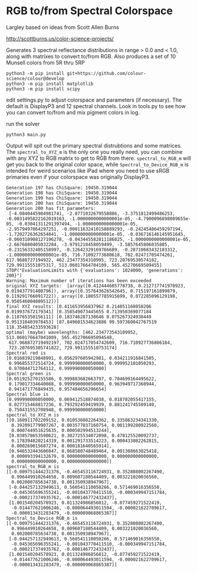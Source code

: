 # RGB to/from Spectral Colorspace

Largley based on ideas from Scott Allen Burns

http://scottburns.us/color-science-projects/

Generates 3 spectral reflectance distributions in range > 0.0 and < 1.0, along with matrixes to convert to/from RGB. Also produces a set of 10 Munsell colors from 5R thru 5RP


```
python3 -m pip install git+https://github.com/colour-science/colour@develop
python3 -m pip install matplotlib
python3 -m pip install scipy
```

edit settings.py to adjust colorspace and parameters (if necessary).  The default is DisplayP3 and 12 spectral channels.  Look in tools.py to see how you can convert to/from and mix pigment colors in log.

run the solver

```
python3 main.py
```

Output will spit out the primary spectral distrubtions and some matrices.  The `spectral_to_XYZ_m` is the only one you really need, you can combine with any XYZ to RGB matrix to get to RGB from there. `spectral_to_RGB_m` will get you back to the original color space, while `Spectral_to_Device_RGB_m` is intended for weird scenarios like iPad where you need to use sRGB primaries even if your colorspace was originally DisplayP3.

```
Generation 197 has ChiSquare: 19450.319044
Generation 198 has ChiSquare: 19450.319044
Generation 199 has ChiSquare: 19450.319044
Generation 200 has ChiSquare: 19450.319044
Generation 200 has fit parameters:
 [-4.0840445984981741, -2.8771032679558886, -3.3751812499486253, -0.0031495822162019163, -1.0000000000000001e-05, -4.7900096898009655e-05, -0.03041311291397494, -1.0000000000000001e-05, -2.9579497064297251, -0.00011632410158889293, -0.24245486459297194, -1.7202726362654841, -1.0000000000000001e-05, -0.036716146145951645, -0.060310908127196278, -0.043445582811186025, -1.0000000000000001e-05, -2.6676880405032284, -3.9791218458059499, -3.5857645806035885, -0.23156332405158997, -0.12642329169766689, -0.28710683432103312, -1.0000000000000001e-05, 716.71092773680618, 702.02471705474261, 617.9688727194922, 462.23477354310995, 723.20769530574182, 729.99115551075317, 513.06017664704109, 565.45270669509455]
STOP("EvaluationLimits with {'evaluations': 1024000, 'generations': 200}")
Warning: Maximum number of iterations has been exceeded
original XYZ targets:  [array([0.412444605778738, 0.212717741970923, 0.019437791408796]), array([0.357643626542645, 0.715197161899879, 0.119291766091722]), array([0.180557785915699, 0.072285096129198, 0.950546004809512])]
final XYZ results: [0.411653956837962 0.214051160858206 0.019937672179341] [0.358549073445655 0.713950369077184 0.118765350156111] [0.183746287138646 0.075267324938449 0.951310403978453] [87.849601534623886 99.597360042767519 118.354854233593628]
optimal (maybe) wavelengths: [462.234773543109952, 513.060176647041089, 565.452706695094548,
 617.968872719492197, 702.024717054742609, 716.710927736806184,
 723.207695305741822, 729.991155510753174]
Spectral red is
[0.016839219848991, 0.056297605942981, 0.034211916841505,
 0.996855372514724, 0.999990000050000, 0.999952101050293,
 0.970044712764112, 0.999990000050000]
Spectral green is
[0.051925270155586, 0.999883682663797, 0.784699164495622,
 0.179017334640088, 0.999990000050000, 0.963949717360944,
 0.941471776849435, 0.957484656296654]
Spectral blue is
[0.999990000050000, 0.069412518874038, 0.018702055417155,
 0.027715468817236, 0.793292459419939, 0.881241745509140,
 0.750431552708948, 0.999990000050000]
spectral_to_XYZ_m is
[[0.160911702209152, 0.010536082264362, 0.335863234341330,
  0.392091779907267, 0.003577037160754, 0.001199280922560,
  0.000744951625635, 0.000502994513244],
 [0.038578653590621, 0.302725534072098, 0.478125520092737,
  0.178394820214319, 0.001291733514223, 0.000433082262815,
  0.000269015687274, 0.000181640565914],
 [0.946532443606047, 0.068580748489464, 0.001308663025418,
  0.000093394132679, 0.000000000000000, 0.000000000000000,
  0.000000000000000, 0.000000000000000]]
spectral_to_RGB_m is
[[-0.009751444231376, -0.465453116724931, 0.352808002267490,
  0.996449910264658, 0.009607180544409, 0.003221020036560,
  0.002000785634738, 0.001350938947967],
 [-0.044257132949613, 0.560541110050266, 0.571469016356550,
  -0.045365696355241, -0.001043770411510, -0.000349947151784,
  -0.000217374935762, -0.000146772432437],
 [1.001540204578923, 0.011324986856812, -0.077459271522419,
  -0.014477621006246, -0.000064493011594, -0.000021622709617,
  -0.000013431283479, -0.000009068865387]]
Spectral_to_Device_RGB_m is
[[-0.009751444231376, -0.465453116724931, 0.352808002267490,
  0.996449910264658, 0.009607180544409, 0.003221020036560,
  0.002000785634738, 0.001350938947967],
 [-0.044257132949613, 0.560541110050266, 0.571469016356550,
  -0.045365696355241, -0.001043770411510, -0.000349947151784,
  -0.000217374935762, -0.000146772432437],
 [1.001540204578923, 0.011324986856812, -0.077459271522419,
  -0.014477621006246, -0.000064493011594, -0.000021622709617,
  -0.000013431283479, -0.000009068865387]]
  ```
